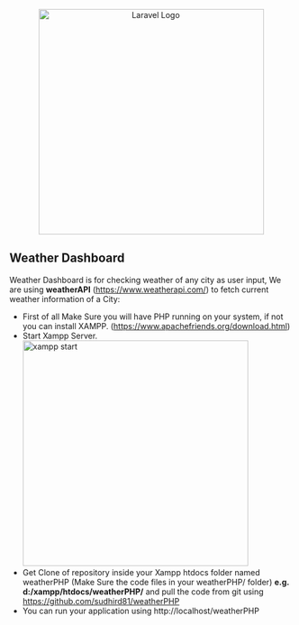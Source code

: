<p align="center"><a href="https://radiclehub.com" target="_blank"><img src="https://img.freepik.com/free-vector/weather-concept-illustration_114360-1234.jpg" width="400" alt="Laravel Logo"></a></p>

## Weather Dashboard

Weather Dashboard is for checking weather of any city as user input, We are using **weatherAPI** (https://www.weatherapi.com/) to fetch current weather information of a City:

- First of all Make Sure you will have PHP running on your system, if not you can install XAMPP. (https://www.apachefriends.org/download.html)
- Start Xampp Server.
  <img src="https://www.ionos.com/digitalguide/fileadmin/DigitalGuide/Screenshots/EN_XAMPP_Control_Panel_2.PNG"  width="400" alt="xampp start">
- Get Clone of repository inside your Xampp htdocs folder named weatherPHP (Make Sure the code files in your weatherPHP/ folder)
  **e.g. d:/xampp/htdocs/weatherPHP/** and pull the code from git using https://github.com/sudhird81/weatherPHP
- You can run your application using http://localhost/weatherPHP
